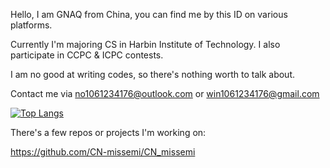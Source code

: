 Hello, I am GNAQ from China, you can find me by this ID on various platforms.

Currently I'm majoring CS in Harbin Institute of Technology. I also participate in CCPC & ICPC contests.

I am no good at writing codes, so there's nothing worth to talk about.

Contact me via no1061234176@outlook.com or win1061234176@gmail.com

[![Top Langs](https://github-readme-stats.vercel.app/api/top-langs/?username=anuraghazra&layout=compact)](https://github.com/anuraghazra/github-readme-stats)

There's a few repos or projects I'm working on:

https://github.com/CN-missemi/CN_missemi



<!--
**GNAQ/GNAQ** is a ✨ _special_ ✨ repository because its `README.md` (this file) appears on your GitHub profile.

Here are some ideas to get you started:

- 🔭 I’m currently working on ...
- 🌱 I’m currently learning ...
- 👯 I’m looking to collaborate on ...
- 🤔 I’m looking for help with ...
- 💬 Ask me about ...
- 📫 How to reach me: ...
- 😄 Pronouns: ...
- ⚡ Fun fact: ...
-->
